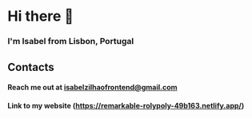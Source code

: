 #  Hi there 👋

### **I'm Isabel from Lisbon, Portugal**
##
## **Contacts**
#### Reach me out at isabelzilhaofrontend@gmail.com

#### Link to my website (https://remarkable-rolypoly-49b163.netlify.app/)
<!--
**IsabelZil/IsabelZil** is a ✨ _special_ ✨ repository because its `README.md` (this file) appears on your GitHub profile.

Here are some ideas to get you started:

- 🔭 I’m currently working on ...
- 🌱 I’m currently learning ...
- 👯 I’m looking to collaborate on ...
- 🤔 I’m looking for help with ...
- 💬 Ask me about ...
- 📫 How to reach me: ...
- 😄 Pronouns: ...
- ⚡ Fun fact: ...
-->

